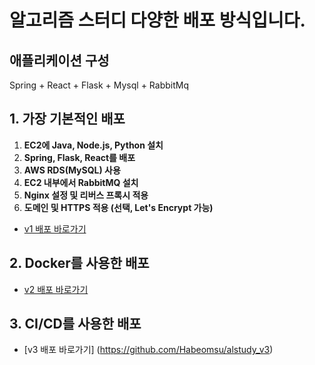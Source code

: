 # 알고리즘 스터디 다양한 배포 방식입니다.

## 애플리케이션 구성
Spring + React + Flask + Mysql + RabbitMq


## 1. 가장 기본적인 배포
1. **EC2에 Java, Node.js, Python 설치**
2. **Spring, Flask, React를 배포**
3. **AWS RDS(MySQL) 사용**
4. **EC2 내부에서  RabbitMQ 설치**
5. **Nginx 설정 및 리버스 프록시 적용**
6. **도메인 및 HTTPS 적용 (선택, Let's Encrypt 가능)**
- [v1 배포 바로가기](https://github.com/Habeomsu/ALStudy_deploy/tree/main/v1)
  
## 2. Docker를 사용한 배포
- [v2 배포 바로가기](https://github.com/Habeomsu/ALStudy_deploy/tree/main/v2)
## 3. CI/CD를 사용한 배포
- [v3 배포 바로가기] (https://github.com/Habeomsu/alstudy_v3)
